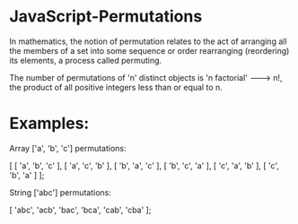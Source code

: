 # JavaScript-Permutations

In mathematics, the notion of permutation relates to the act of arranging all the members of a set into some sequence or order rearranging (reordering) its elements, a process called permuting. 

The number of permutations of 'n' distinct objects is 'n factorial' ---> n!, the product of all positive integers less than or equal to n.

# Examples:

Array ['a', 'b', 'c'] permutations:

[ [ 'a', 'b', 'c' ],
  [ 'a', 'c', 'b' ],
  [ 'b', 'a', 'c' ],
  [ 'b', 'c', 'a' ],
  [ 'c', 'a', 'b' ],
  [ 'c', 'b', 'a' ] ];


String ['abc'] permutations:

[ 'abc', 'acb', 'bac', 'bca', 'cab', 'cba' ];  